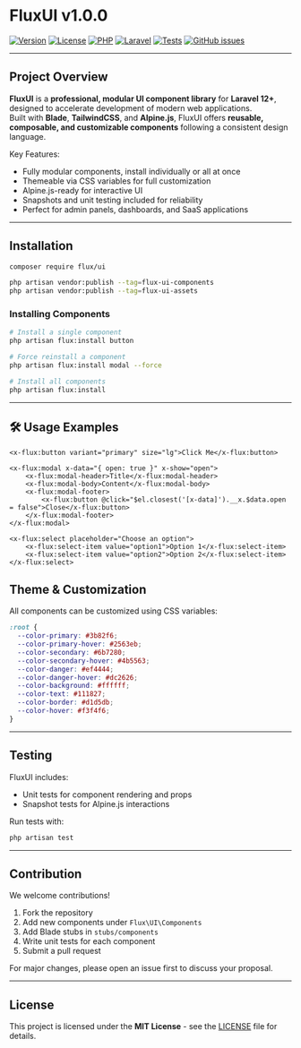 # FluxUI v1.0.0

[![Version](https://img.shields.io/badge/version-1.0.0-blue)](https://github.com/your-username/fluxui/releases)
[![License](https://img.shields.io/badge/license-MIT-green)](LICENSE)
[![PHP](https://img.shields.io/badge/PHP-8.2%2B-blue?logo=php)](https://www.php.net/)
[![Laravel](https://img.shields.io/badge/Laravel-12%2B-red?logo=laravel)](https://laravel.com/)
[![Tests](https://img.shields.io/badge/tests-passing-brightgreen)](#testing)
[![GitHub issues](https://img.shields.io/github/issues/auredulvresse/fluxui)](https://github.com/auredulvresse/fluxui/issues)

---

## Project Overview

**FluxUI** is a **professional, modular UI component library** for **Laravel 12+**, designed to accelerate development of modern web applications.  
Built with **Blade**, **TailwindCSS**, and **Alpine.js**, FluxUI offers **reusable, composable, and customizable components** following a consistent design language.

Key Features:

- Fully modular components, install individually or all at once
- Themeable via CSS variables for full customization
- Alpine.js-ready for interactive UI
- Snapshots and unit testing included for reliability
- Perfect for admin panels, dashboards, and SaaS applications

---

## Installation

```bash
composer require flux/ui

php artisan vendor:publish --tag=flux-ui-components
php artisan vendor:publish --tag=flux-ui-assets
````

### Installing Components

```bash
# Install a single component
php artisan flux:install button

# Force reinstall a component
php artisan flux:install modal --force

# Install all components
php artisan flux:install
```

---

## 🛠 Usage Examples

```blade
<x-flux:button variant="primary" size="lg">Click Me</x-flux:button>

<x-flux:modal x-data="{ open: true }" x-show="open">
    <x-flux:modal-header>Title</x-flux:modal-header>
    <x-flux:modal-body>Content</x-flux:modal-body>
    <x-flux:modal-footer>
        <x-flux:button @click="$el.closest('[x-data]').__x.$data.open = false">Close</x-flux:button>
    </x-flux:modal-footer>
</x-flux:modal>

<x-flux:select placeholder="Choose an option">
    <x-flux:select-item value="option1">Option 1</x-flux:select-item>
    <x-flux:select-item value="option2">Option 2</x-flux:select-item>
</x-flux:select>
```

## Theme & Customization

All components can be customized using CSS variables:

```css
:root {
  --color-primary: #3b82f6;
  --color-primary-hover: #2563eb;
  --color-secondary: #6b7280;
  --color-secondary-hover: #4b5563;
  --color-danger: #ef4444;
  --color-danger-hover: #dc2626;
  --color-background: #ffffff;
  --color-text: #111827;
  --color-border: #d1d5db;
  --color-hover: #f3f4f6;
}
```

---

## Testing

FluxUI includes:

- Unit tests for component rendering and props
- Snapshot tests for Alpine.js interactions

Run tests with:

```bash
php artisan test
```

---

## Contribution

We welcome contributions!

1. Fork the repository
2. Add new components under `Flux\UI\Components`
3. Add Blade stubs in `stubs/components`
4. Write unit tests for each component
5. Submit a pull request

For major changes, please open an issue first to discuss your proposal.

---

## License

This project is licensed under the **MIT License** - see the [LICENSE](LICENSE) file for details.
